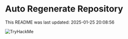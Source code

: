 # Auto Regenerate Repository

This README was last updated: 2025-01-25 20:08:56

 ![TryHackMe](https://tryhackme.com/badge/533634)